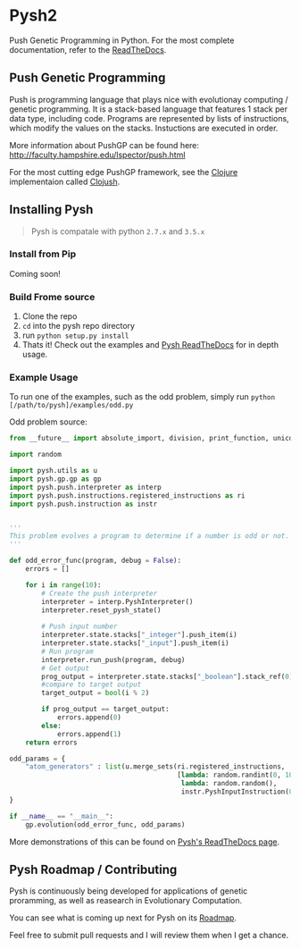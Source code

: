 # Pysh2
Push Genetic Programming in Python. For the most complete documentation, refer to the [ReadTheDocs](http://pysh2.readthedocs.io/en/latest/index.html).

## Push Genetic Programming
Push is programming language that plays nice with evolutionay computing / genetic programming. It is a stack-based language that features 1 stack per data type, including code. Programs are represented by lists of instructions, which modify the values on the stacks. Instuctions are executed in order.

More information about PushGP can be found here: http://faculty.hampshire.edu/lspector/push.html

For the most cutting edge PushGP framework, see the [Clojure](https://clojure.org/) implementaion called [Clojush](https://github.com/lspector/Clojush).

## Installing Pysh

> Pysh is compatale with python `2.7.x` and `3.5.x`

### Install from Pip

Coming soon!

### Build Frome source

1. Clone the repo
2. `cd` into the pysh repo directory
3. run `python setup.py install`
4. Thats it! Check out the examples and [Pysh ReadTheDocs](http://pysh2.readthedocs.io/en/latest/index.html) for in depth usage.

### Example Usage
To run one of the examples, such as the odd problem, simply run `python [/path/to/pysh]/examples/odd.py` 

Odd problem source:
```python
from __future__ import absolute_import, division, print_function, unicode_literals

import random

import pysh.utils as u
import pysh.gp.gp as gp
import pysh.push.interpreter as interp
import pysh.push.instructions.registered_instructions as ri
import pysh.push.instruction as instr


'''
This problem evolves a program to determine if a number is odd or not.
'''

def odd_error_func(program, debug = False):
    errors = []

    for i in range(10):
        # Create the push interpreter
        interpreter = interp.PyshInterpreter()
        interpreter.reset_pysh_state()
        
        # Push input number     
        interpreter.state.stacks["_integer"].push_item(i)
        interpreter.state.stacks["_input"].push_item(i)
        # Run program           
        interpreter.run_push(program, debug)
        # Get output
        prog_output = interpreter.state.stacks["_boolean"].stack_ref(0)
        #compare to target output
        target_output = bool(i % 2)

        if prog_output == target_output:
            errors.append(0)
        else:
            errors.append(1)
    return errors

odd_params = {
    "atom_generators" : list(u.merge_sets(ri.registered_instructions,
                                          [lambda: random.randint(0, 100),
                                           lambda: random.random(),
                                           instr.PyshInputInstruction(0)]))
}

if __name__ == "__main__":
    gp.evolution(odd_error_func, odd_params)
```

More demonstrations of this can be found on [Pysh's ReadTheDocs page](http://pysh2.readthedocs.io/en/latest/index.html).


## Pysh Roadmap / Contributing

Pysh is continuously being developed for applications of genetic proramming, as well as reasearch in Evolutionary Computation.

You can see what is coming up next for Pysh on its [Roadmap](https://github.com/erp12/Pysh/projects/1).

Feel free to submit pull requests and I will review them when I get a chance. 

